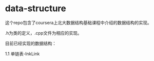 # data-structure
这个repo包含了coursera上北大数据结构基础课程中介绍的数据结构的实现。

.h为类的定义，.cpp文件为相应的实现。

目前已经实现的数据结构：

1.1 单链表-lnkLink
